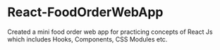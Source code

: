 ﻿# React-FoodOrderWebApp
 
 Created a mini food order web app for practicing concepts of React Js which includes Hooks, Components, CSS Modules etc.
